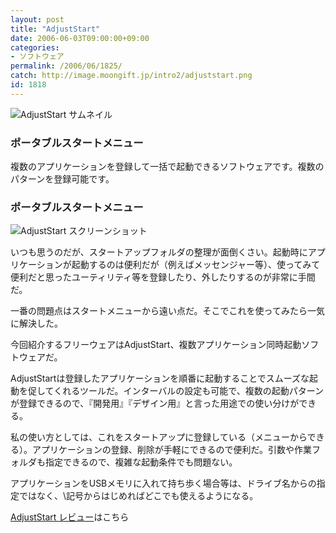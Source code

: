 ```yaml
---
layout: post
title: "AdjustStart"
date: 2006-06-03T09:00:00+09:00
categories:
- ソフトウェア
permalink: /2006/06/1825/
catch: http://image.moongift.jp/intro2/adjuststart.png
id: 1818
---
```

 ![AdjustStart サムネイル](http://image.moongift.jp/intro2/adjuststart.t.png "AdjustStart サムネイル")
  

### ポータブルスタートメニュー
  
複数のアプリケーションを登録して一括で起動できるソフトウェアです。複数のパターンを登録可能です。  
<!--more-->  

### ポータブルスタートメニュー
  

![AdjustStart スクリーンショット](http://image.moongift.jp/intro2/adjuststart.png "AdjustStart スクリーンショット")

  

いつも思うのだが、スタートアップフォルダの整理が面倒くさい。起動時にアプリケーションが起動するのは便利だが（例えばメッセンジャー等）、使ってみて便利だと思ったユーティリティ等を登録したり、外したりするのが非常に手間だ。

  

一番の問題点はスタートメニューから遠い点だ。そこでこれを使ってみたら一気に解決した。

  

今回紹介するフリーウェアはAdjustStart、複数アプリケーション同時起動ソフトウェアだ。

  

AdjustStartは登録したアプリケーションを順番に起動することでスムーズな起動を促してくれるツールだ。インターバルの設定も可能で、複数の起動パターンが登録できるので、『開発用』『デザイン用』と言った用途での使い分けができる。

  

私の使い方としては、これをスタートアップに登録している（メニューからできる）。アプリケーションの登録、削除が手軽にできるので便利だ。引数や作業フォルダも指定できるので、複雑な起動条件でも問題ない。

  

アプリケーションをUSBメモリに入れて持ち歩く場合等は、ドライブ名からの指定ではなく、\記号からはじめればどこでも使えるようになる。

  

[AdjustStart レビュー](http://fw.moongift.jp/review/i-1826.html)はこちら

